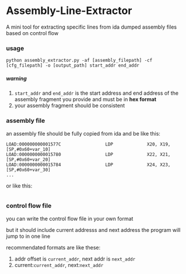 # Assembly-Line-Extractor
A mini tool for extracting specific lines from ida dumped assembly files based on control flow

### usage
```
python assembly_extractor.py -af [assembly_filepath] -cf [cfg_filepath] -o [output_path] start_addr end_addr
```
##### warning
1. `start_addr` and `end_addr` is the start address and end address of the assembly fragment you provide and must be in **hex format**
2. your assembly fragment should be consistent

### assembly file
an assembly file should be fully copied from ida and be like this:
```
LOAD:000000000001577C                 LDP             X20, X19, [SP,#0x60+var_10]
LOAD:0000000000015780                 LDP             X22, X21, [SP,#0x60+var_20]
LOAD:0000000000015784                 LDP             X24, X23, [SP,#0x60+var_30]
...
```

or like this:
```
```

### control flow file
you can write the control flow file in your own format

but it should include current addresss and next address the program will jump to in one line

recommendated formats are like these:
1. addr offset is `current_addr`, next addr is `next_addr`
2. current:`current_addr`, next:`next_addr`
